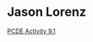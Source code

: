 # Jason Lorenz

<a href="https://github.com/lorenzjason/PCDE-Activity-9.1"> PCDE Activity 9.1 </a>

